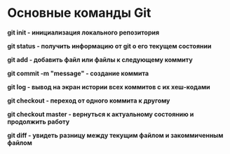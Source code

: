 # Основные команды Git

**git init - инициализация локального репозитория**

**git status - получить информацию от git о его текущем состоянии**

**git add - добавить файл или файлы к следующему коммиту**

**git commit -m "message" - создание коммита**

**git log - вывод на экран истории всех коммитов с их хеш-кодами**

**git checkout - переход от одного коммита к другому**

**git checkout master - вернуться к актуальному состоянию и продолжить работу**

**git diff - увидеть разницу между текущим файлом и закоммиченным файлом**


